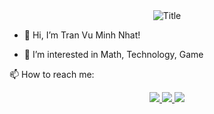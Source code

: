  <div align="center">
  <img src="https://readme-typing-svg.herokuapp.com?font=Architects+Daughter&color=%2338C2FF&size=50&center=true&vCenter=true&height=60&width=600&lines=Heyyy!+I'm+Nhat+Tran+%3C3;Welcome+to+my+profile!" alt="Title"></img>
</div>

- 👋 Hi, I’m Tran Vu Minh Nhat!

- 👀 I’m interested in Math, Technology, Game

📫 How to reach me:
 <p align="center">
 <a href="https://www.facebook.com/tvmnbd" alt="Facebook">
    <img src="https://img.icons8.com/fluent/48/000000/facebook-new.png" target="_blank" />    
  </a> 
  
  <a href="https://github.com/tvmnbd" alt="Github">
    <img src="https://img.icons8.com/fluent/48/000000/github.png"/>   
  </a> 
  
  <a href="mailto:tvmnbd.exe@gmail.com" alt="Email">
    <img src="https://img.icons8.com/color/48/000000/gmail--v1.png"/>   
  </a>
</p>

 

